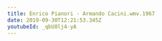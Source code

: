 ```yaml
---
title: Enrico Pianori - Armando Cacini.wmv.1967
date: 2019-09-30T12:21:53.345Z
youtubeId: _qbU8lj4-yA
---
```

